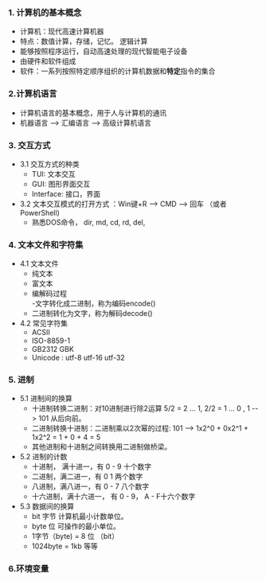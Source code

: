 ### 1. 计算机的基本概念
  - 计算机：现代高速计算机器
  - 特点：数值计算，存储，记忆。 逻辑计算
  - 能够按照程序运行，自动高速处理的现代智能电子设备
  - 由硬件和软件组成
  - 软件：一系列按照特定顺序组织的计算机数据和**特定**指令的集合  
  
### 2.计算机语言  
  - 计算机语言的基本概念，用于人与计算机的通讯  
  - 机器语言 --> 汇编语言 --> 高级计算机语言
  
### 3. 交互方式  
  - 3.1 交互方式的种类  
    - TUI: 文本交互  
    - GUI: 图形界面交互
    - Interface: 接口，界面
  - 3.2 文本交互模式的打开方式 ：Win键+R --> CMD --> 回车 （或者PowerShell)
    - 熟悉DOS命令， dir, md, cd, rd, del, 
    
### 4. 文本文件和字符集  
  - 4.1 文本文件
    - 纯文本  
    - 富文本  
    - 编解码过程  
    -文字转化成二进制，称为编码encode()
    - 二进制转化为文字，称为解码decode()
  - 4.2 常见字符集  
    - ACSII  
    - ISO-8859-1  
    - GB2312 GBK
    - Unicode : utf-8 utf-16 utf-32
    
### 5. 进制
  - 5.1 进制间的换算  
    - 十进制转换二进制：对10进制进行除2运算 5/2 = 2 ... 1,  2/2 = 1 ... 0 , 1 --> 101 从后向前。
    - 二进制转换十进制：二进制乘以2次幂的过程: 101 --> 1x2^0 + 0x2^1 + 1x2^2 = 1 + 0 + 4 = 5  
    - 其他进制和十进制之间转换用二进制做桥梁。
  - 5.2 进制的计数  
    - 十进制， 满十进一，有 0 - 9 十个数字
    - 二进制，满二进一，有 0 1 两个数字  
    - 八进制，满八进一，有 0 - 7 八个数字  
    - 十六进制，满十六进一， 有 0 - 9， A - F十六个数字
  - 5.3 数据间的换算  
    - bit 字节 计算机最小计数单位。
    - byte 位 可操作的最小单位。
    - 1字节（byte) = 8 位 （bit）
    - 1024byte = 1kb 等等
    
    
### 6.环境变量
